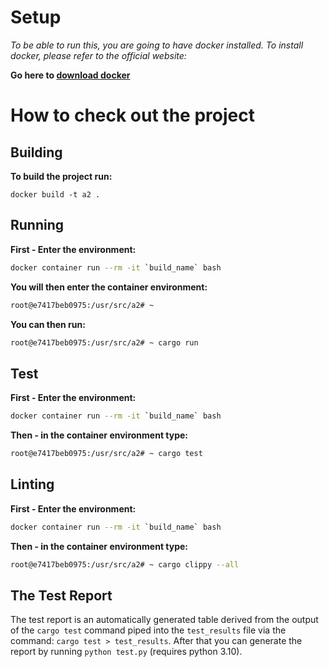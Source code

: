 
# Setup

*To be able to run this, you are going to have docker installed.
To install docker, please refer to the official website:*

**Go here to [download docker](<https://docs.docker.com/get-docker/>)**

# How to check out the project

## **Building**

**To build the project run:**

```docker
docker build -t a2 .
```

## **Running**

**First - Enter the environment:**

```bash
docker container run --rm -it `build_name` bash
```

**You will then enter the container environment:**

```bash
root@e7417beb0975:/usr/src/a2# ~
```

**You can then run:**

```bash
root@e7417beb0975:/usr/src/a2# ~ cargo run
```

## **Test**

**First - Enter the environment:**

```bash
docker container run --rm -it `build_name` bash
```

**Then - in the container environment type:**

```bash
root@e7417beb0975:/usr/src/a2# ~ cargo test
```

## **Linting**

**First - Enter the environment:**

```bash
docker container run --rm -it `build_name` bash
```

**Then - in the container environment type:**

```bash
root@e7417beb0975:/usr/src/a2# ~ cargo clippy --all
```

## The Test Report

The test report is an automatically generated table derived from the output of the `cargo test` command piped into the `test_results` file via the command: `cargo test > test_results`. After that you can generate the report by running `python test.py` (requires python 3.10).
